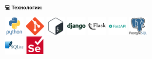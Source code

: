 ### 💻 Технологии:
<div>
  <img src="https://github.com/devicons/devicon/blob/master/icons/python/python-original-wordmark.svg" title="python" alt="python" width="60" height="60"/>&nbsp
  <img src="https://github.com/devicons/devicon/blob/master/icons/git/git-original.svg" title="git" alt="git" width="60" height="60"/>&nbsp
  <img src="https://github.com/devicons/devicon/blob/master/icons/bash/bash-original.svg" title="bash" alt="bash" width="60" height="60"/>&nbsp
  <img src="https://github.com/devicons/devicon/blob/master/icons/django/django-plain-wordmark.svg" title="django" alt="django" width="60" height="60"/>&nbsp
  <img src="https://github.com/devicons/devicon/blob/master/icons/flask/flask-original-wordmark.svg" title="flask" alt="flask" width="60" height="60"/>&nbsp
  <img src="https://github.com/devicons/devicon/blob/master/icons/fastapi/fastapi-original-wordmark.svg" title="fastapi" alt="fastapi" width="60" height="60"/>&nbsp
  <img src="https://github.com/devicons/devicon/blob/master/icons/postgresql/postgresql-original-wordmark.svg" title="postgresql" alt="postgresql" width="60" height="60"/>&nbsp
  <img src="https://github.com/devicons/devicon/blob/master/icons/sqlite/sqlite-original-wordmark.svg" title="sqlite" alt="sqlite" width="60" height="60"/>&nbsp
  <img src="https://github.com/devicons/devicon/blob/master/icons/selenium/selenium-original.svg" title="selenium" alt="selenium" width="60" height="60"/>&nbsp
  <!-- <img src="https://github.com/devicons/devicon/blob/master/icons/redux/redux-original.svg" title="redux" alt="redux" width="40" height="40"/>&nbsp; -->
</div>
